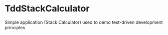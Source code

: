 # TddStackCalculator
Simple application (Stack Calculator) used to demo test-driven development principles
